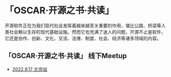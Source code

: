 # 「OSCAR·开源之书·共读」

开源软件正在为我们现代社会发挥着越来越至关重要的作用，堪比公路、桥梁等人类社会赖以生存的现代基础设施。然而它也充满了迷人的问题，开源不止是软件，它还是协作、创新、文化、交流、法律、制度、社会、经济等诸多领域的内容。

## 「OSCAR·开源之书·共读」 线下Meetup

* [2022.9.17 北京站](event/2022-09-17-beijing-meetup.md)
